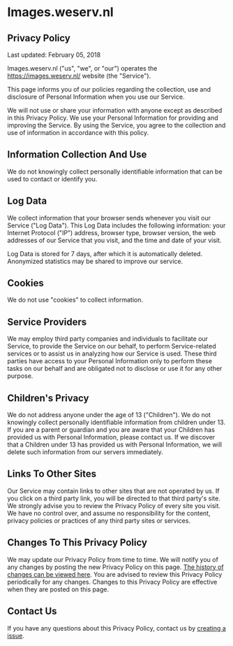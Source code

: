 # Images.weserv.nl

## Privacy Policy
Last updated: February 05, 2018

Images.weserv.nl ("us", "we", or "our") operates the https://images.weserv.nl/ website (the "Service").

This page informs you of our policies regarding the collection, use and disclosure of Personal Information when you use our Service.

We will not use or share your information with anyone except as described in this Privacy Policy. We use your Personal Information for providing and improving the Service. By using the Service, you agree to the collection and use of information in accordance with this policy.

## Information Collection And Use
We do not knowingly collect personally identifiable information that can be used to contact or identify you.

## Log Data
We collect information that your browser sends whenever you visit our Service ("Log Data"). This Log Data includes the following information: your Internet Protocol ("IP") address, browser type, browser version, the web addresses of our Service that you visit, and the time and date of your visit.

Log Data is stored for 7 days, after which it is automatically deleted. Anonymized statistics may be shared to improve our service.

## Cookies
We do not use "cookies" to collect information.

## Service Providers
We may employ third party companies and individuals to facilitate our Service, to provide the Service on our behalf, to perform Service-related services or to assist us in analyzing how our Service is used. These third parties have access to your Personal Information only to perform these tasks on our behalf and are obligated not to disclose or use it for any other purpose.

## Children's Privacy
We do not address anyone under the age of 13 ("Children"). We do not knowingly collect personally identifiable information from children under 13. If you are a parent or guardian and you are aware that your Children has provided us with Personal Information, please contact us. If we discover that a Children under 13 has provided us with Personal Information, we will delete such information from our servers immediately.

## Links To Other Sites
Our Service may contain links to other sites that are not operated by us. If you click on a third party link, you will be directed to that third party's site. We strongly advise you to review the Privacy Policy of every site you visit. We have no control over, and assume no responsibility for the content, privacy policies or practices of any third party sites or services.

## Changes To This Privacy Policy
We may update our Privacy Policy from time to time. We will notify you of any changes by posting the new Privacy Policy on this page. [The history of changes can be viewed here](github.com/andrieslouw/imagesweserv/commits/3.x/Privacy-Policy.md). You are advised to review this Privacy Policy periodically for any changes. Changes to this Privacy Policy are effective when they are posted on this page.

## Contact Us
If you have any questions about this Privacy Policy, contact us by [creating a issue](https://github.com/andrieslouw/imagesweserv/issues).
